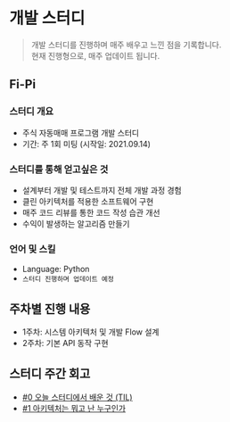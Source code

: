 # 개발 스터디

> 개발 스터디를 진행하며 매주 배우고 느낀 점을 기록합니다. <br>
> 현재 진행형으로, 매주 업데이트 됩니다.

## Fi-Pi

### 스터디 개요

- 주식 자동매매 프로그램 개발 스터디
- 기간: 주 1회 미팅 (시작일: 2021.09.14)

### 스터디를 통해 얻고싶은 것

- 설계부터 개발 및 테스트까지 전체 개발 과정 경험
- 클린 아키텍처를 적용한 소프트웨어 구현
- 매주 코드 리뷰를 통한 코드 작성 습관 개선
- 수익이 발생하는 알고리즘 만들기

### 언어 및 스킬

- Language: Python
- `스터디 진행하며 업데이트 예정`

## 주차별 진행 내용

- 1주차: 시스템 아키텍처 및 개발 Flow 설계
- 2주차: 기본 API 동작 구현

## 스터디 주간 회고

* [#0 오늘 스터디에서 배운 것 (TIL)](/_Experience/Automated_Trading_System/00_meeting_til.md)
* [#1 아키텍처는 뭐고 난 누구인가](/_Experience/Automated_Trading_System/01_week1_log.md)
